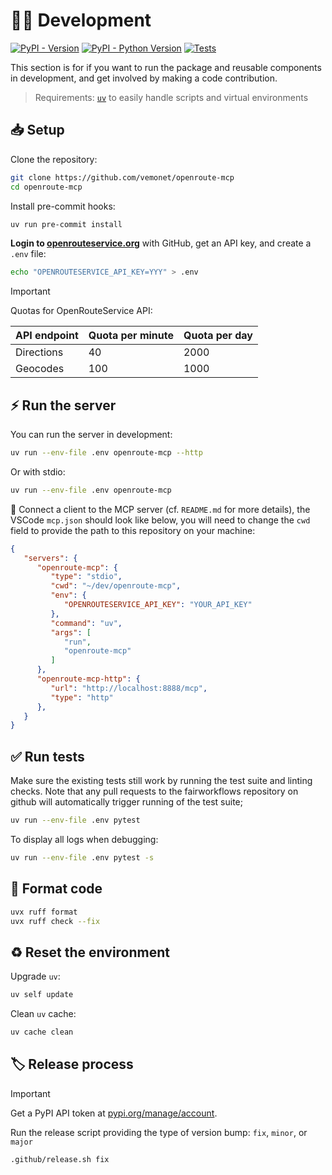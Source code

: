 # 🧑‍💻 Development

[![PyPI - Version](https://img.shields.io/pypi/v/openroute-mcp.svg?logo=pypi&label=PyPI&logoColor=silver)](https://pypi.org/project/openroute-mcp/)
[![PyPI - Python Version](https://img.shields.io/pypi/pyversions/openroute-mcp.svg?logo=python&label=Python&logoColor=silver)](https://pypi.org/project/openroute-mcp/)
[![Tests](https://github.com/vemonet/openroute-mcp/actions/workflows/test.yml/badge.svg)](https://github.com/vemonet/openroute-mcp/actions/workflows/test.yml)

</div>

This section is for if you want to run the package and reusable components in development, and get involved by making a code contribution.

> Requirements: [`uv`](https://docs.astral.sh/uv/getting-started/installation/) to easily handle scripts and virtual environments

## 📥️ Setup

Clone the repository:

```bash
git clone https://github.com/vemonet/openroute-mcp
cd openroute-mcp
```

Install pre-commit hooks:

```sh
uv run pre-commit install
```

**Login to [openrouteservice.org](https://openrouteservice.org/)** with GitHub, get an API key, and create a `.env` file:

```sh
echo "OPENROUTESERVICE_API_KEY=YYY" > .env
```

> [!IMPORTANT]
>
> Quotas for OpenRouteService API:
>
> | API endpoint | Quota per minute | Quota per day |
> | ------------ | ---------------- | ------------- |
> | Directions   | 40               | 2000          |
> | Geocodes     | 100              | 1000          |

## ⚡️ Run the server

You can run the server in development:

```sh
uv run --env-file .env openroute-mcp --http
```

Or with stdio:

```sh
uv run --env-file .env openroute-mcp
```

🔌 Connect a client to the MCP server (cf. `README.md` for more details), the VSCode `mcp.json` should look like below, you will need to change the `cwd` field to provide the path to this repository on your machine:

```json
{
   "servers": {
      "openroute-mcp": {
         "type": "stdio",
         "cwd": "~/dev/openroute-mcp",
         "env": {
            "OPENROUTESERVICE_API_KEY": "YOUR_API_KEY"
         },
         "command": "uv",
         "args": [
            "run",
            "openroute-mcp"
         ]
      },
      "openroute-mcp-http": {
         "url": "http://localhost:8888/mcp",
         "type": "http"
      },
   }
}
```

## ✅ Run tests

Make sure the existing tests still work by running the test suite and linting checks. Note that any pull requests to the fairworkflows repository on github will automatically trigger running of the test suite;

```bash
uv run --env-file .env pytest
```

To display all logs when debugging:

```bash
uv run --env-file .env pytest -s
```

## 🧹 Format code

```bash
uvx ruff format
uvx ruff check --fix
```

## ♻️ Reset the environment

Upgrade `uv`:

```sh
uv self update
```

Clean `uv` cache:

```sh
uv cache clean
```

## 🏷️ Release process

> [!IMPORTANT]
>
> Get a PyPI API token at [pypi.org/manage/account](https://pypi.org/manage/account).

Run the release script providing the type of version bump: `fix`, `minor`, or `major`

```sh
.github/release.sh fix
```

